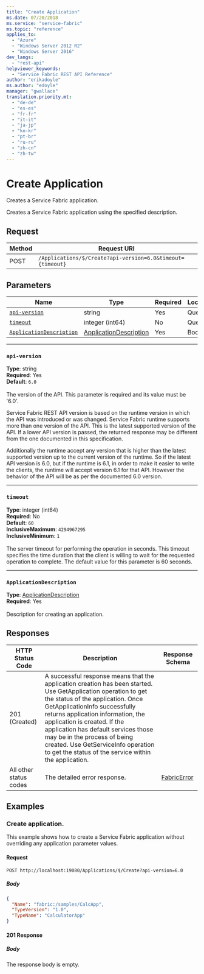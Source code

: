 ```yaml
---
title: "Create Application"
ms.date: 07/20/2018
ms.service: "service-fabric"
ms.topic: "reference"
applies_to: 
  - "Azure"
  - "Windows Server 2012 R2"
  - "Windows Server 2016"
dev_langs: 
  - "rest-api"
helpviewer_keywords: 
  - "Service Fabric REST API Reference"
author: "erikadoyle"
ms.author: "edoyle"
manager: "gwallace"
translation.priority.mt: 
  - "de-de"
  - "es-es"
  - "fr-fr"
  - "it-it"
  - "ja-jp"
  - "ko-kr"
  - "pt-br"
  - "ru-ru"
  - "zh-cn"
  - "zh-tw"
---
```

# Create Application
Creates a Service Fabric application.

Creates a Service Fabric application using the specified description.

## Request
| Method | Request URI |
| ------ | ----------- |
| POST | `/Applications/$/Create?api-version=6.0&timeout={timeout}` |


## Parameters
| Name | Type | Required | Location |
| --- | --- | --- | --- |
| [`api-version`](#api-version) | string | Yes | Query |
| [`timeout`](#timeout) | integer (int64) | No | Query |
| [`ApplicationDescription`](#applicationdescription) | [ApplicationDescription](sfclient-v63-model-applicationdescription.md) | Yes | Body |

____
### `api-version`
__Type__: string <br/>
__Required__: Yes<br/>
__Default__: `6.0` <br/>
<br/>
The version of the API. This parameter is required and its value must be '6.0'.

Service Fabric REST API version is based on the runtime version in which the API was introduced or was changed. Service Fabric runtime supports more than one version of the API. This is the latest supported version of the API. If a lower API version is passed, the returned response may be different from the one documented in this specification.

Additionally the runtime accept any version that is higher than the latest supported version up to the current version of the runtime. So if the latest API version is 6.0, but if the runtime is 6.1, in order to make it easier to write the clients, the runtime will accept version 6.1 for that API. However the behavior of the API will be as per the documented 6.0 version.


____
### `timeout`
__Type__: integer (int64) <br/>
__Required__: No<br/>
__Default__: `60` <br/>
__InclusiveMaximum__: `4294967295` <br/>
__InclusiveMinimum__: `1` <br/>
<br/>
The server timeout for performing the operation in seconds. This timeout specifies the time duration that the client is willing to wait for the requested operation to complete. The default value for this parameter is 60 seconds.

____
### `ApplicationDescription`
__Type__: [ApplicationDescription](sfclient-v63-model-applicationdescription.md) <br/>
__Required__: Yes<br/>
<br/>
Description for creating an application.

## Responses

| HTTP Status Code | Description | Response Schema |
| --- | --- | --- |
| 201 (Created) | A successful response means that the application creation has been started. Use GetApplication operation to get the status of the application. Once GetApplicationInfo successfully returns application information, the application is created. If the application has default services those may be in the process of being created. Use GetServiceInfo operation to get the status of the service within the application.<br/> |  |
| All other status codes | The detailed error response.<br/> | [FabricError](sfclient-v63-model-fabricerror.md) |

## Examples

### Create application.

This example shows how to create a Service Fabric application without overriding any application parameter values.

#### Request
```
POST http://localhost:19080/Applications/$/Create?api-version=6.0
```

##### Body
```json
{
  "Name": "fabric:/samples/CalcApp",
  "TypeVersion": "1.0",
  "TypeName": "CalculatorApp"
}
```

#### 201 Response
##### Body
The response body is empty.
